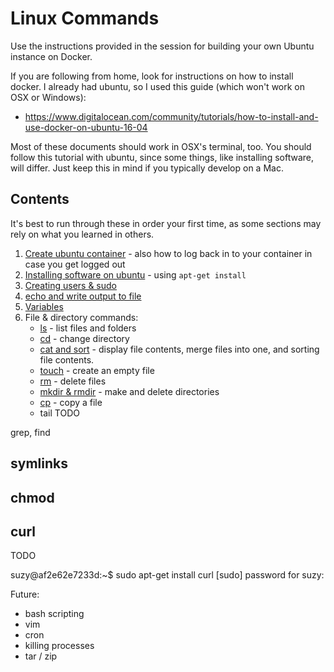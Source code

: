 Linux Commands
==============

Use the instructions provided in the session for building your own Ubuntu instance on Docker.

If you are following from home, look for instructions on how to install docker. I already had ubuntu, so I used this guide (which won't work on OSX or Windows):
- https://www.digitalocean.com/community/tutorials/how-to-install-and-use-docker-on-ubuntu-16-04

Most of these documents should work in OSX's terminal, too. You should follow this tutorial with ubuntu, since some things, like installing software, will differ. Just keep this in mind if you typically develop on a Mac.


Contents
--------

It's best to run through these in order your first time, as some sections may rely on what you learned in others.

1. [Create ubuntu container](Create_ubuntu_container.md) - also how to log back in to your container in case you get logged out
2. [Installing software on ubuntu](Installing_software_on_ubuntu.md) - using `apt-get install`
3. [Creating users & sudo](Creating_users_and_sudo.md)
4. [echo and write output to file](echo_and_write_output_to_file.md)
5. [Variables](Variables.md)
6. File & directory commands:
    - [ls](ls.md) - list files and folders
    - [cd](cd.md) - change directory
    - [cat and sort](cat_and_sort.md) - display file contents, merge files into one, and sorting file contents.
    - [touch](touch.md) - create an empty file
    - [rm](rm.md) - delete files
    - [mkdir & rmdir](mkdir_and_rmdir.md) - make and delete directories
    - [cp](cp.md) - copy a file
    - tail TODO

grep, find



symlinks
--------

chmod
-----

curl
----
TODO

suzy@af2e62e7233d:~$ sudo apt-get install curl
[sudo] password for suzy: 

Future:
- bash scripting
- vim
- cron
- killing processes
- tar / zip
